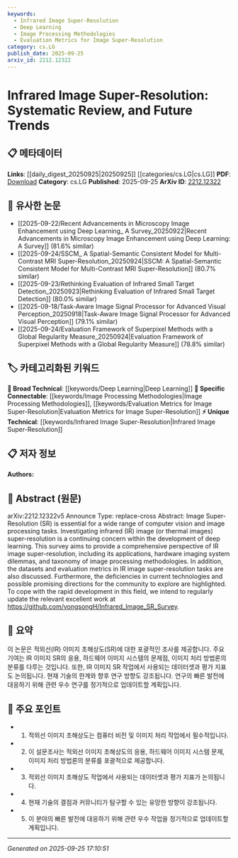 ```yaml
---
keywords:
  - Infrared Image Super-Resolution
  - Deep Learning
  - Image Processing Methodologies
  - Evaluation Metrics for Image Super-Resolution
category: cs.LG
publish_date: 2025-09-25
arxiv_id: 2212.12322
---
```


<!-- KEYWORD_LINKING_METADATA:
{
  "processed_timestamp": "2025-09-25T17:10:51.485918",
  "vocabulary_version": "1.0",
  "selected_keywords": [
    "Infrared Image Super-Resolution",
    "Deep Learning",
    "Image Processing Methodologies",
    "Evaluation Metrics for Image Super-Resolution"
  ],
  "rejected_keywords": [],
  "similarity_scores": {
    "Infrared Image Super-Resolution": 0.78,
    "Deep Learning": 0.85,
    "Image Processing Methodologies": 0.72,
    "Evaluation Metrics for Image Super-Resolution": 0.7
  },
  "extraction_method": "AI_prompt_based",
  "budget_applied": true,
  "candidates_json": {
    "candidates": [
      {
        "surface": "Infrared Image Super-Resolution",
        "canonical": "Infrared Image Super-Resolution",
        "aliases": [
          "IR Image Super-Resolution",
          "Thermal Image Super-Resolution"
        ],
        "category": "unique_technical",
        "rationale": "This is a specialized area within image processing that connects to specific datasets and evaluation metrics.",
        "novelty_score": 0.75,
        "connectivity_score": 0.65,
        "specificity_score": 0.85,
        "link_intent_score": 0.78
      },
      {
        "surface": "Deep Learning",
        "canonical": "Deep Learning",
        "aliases": [],
        "category": "broad_technical",
        "rationale": "Deep learning is a foundational technology for image super-resolution tasks, providing a strong link to related methodologies.",
        "novelty_score": 0.4,
        "connectivity_score": 0.9,
        "specificity_score": 0.6,
        "link_intent_score": 0.85
      },
      {
        "surface": "Image Processing Methodologies",
        "canonical": "Image Processing Methodologies",
        "aliases": [
          "Image Processing Techniques"
        ],
        "category": "specific_connectable",
        "rationale": "This connects various approaches and algorithms used in enhancing image resolution, relevant to the paper's focus.",
        "novelty_score": 0.55,
        "connectivity_score": 0.75,
        "specificity_score": 0.7,
        "link_intent_score": 0.72
      },
      {
        "surface": "Evaluation Metrics",
        "canonical": "Evaluation Metrics for Image Super-Resolution",
        "aliases": [
          "Performance Metrics"
        ],
        "category": "specific_connectable",
        "rationale": "Evaluation metrics are crucial for assessing the effectiveness of super-resolution techniques, linking to datasets and results.",
        "novelty_score": 0.5,
        "connectivity_score": 0.78,
        "specificity_score": 0.65,
        "link_intent_score": 0.7
      }
    ],
    "ban_list_suggestions": [
      "methodologies",
      "tasks"
    ]
  },
  "decisions": [
    {
      "candidate_surface": "Infrared Image Super-Resolution",
      "resolved_canonical": "Infrared Image Super-Resolution",
      "decision": "linked",
      "scores": {
        "novelty": 0.75,
        "connectivity": 0.65,
        "specificity": 0.85,
        "link_intent": 0.78
      }
    },
    {
      "candidate_surface": "Deep Learning",
      "resolved_canonical": "Deep Learning",
      "decision": "linked",
      "scores": {
        "novelty": 0.4,
        "connectivity": 0.9,
        "specificity": 0.6,
        "link_intent": 0.85
      }
    },
    {
      "candidate_surface": "Image Processing Methodologies",
      "resolved_canonical": "Image Processing Methodologies",
      "decision": "linked",
      "scores": {
        "novelty": 0.55,
        "connectivity": 0.75,
        "specificity": 0.7,
        "link_intent": 0.72
      }
    },
    {
      "candidate_surface": "Evaluation Metrics",
      "resolved_canonical": "Evaluation Metrics for Image Super-Resolution",
      "decision": "linked",
      "scores": {
        "novelty": 0.5,
        "connectivity": 0.78,
        "specificity": 0.65,
        "link_intent": 0.7
      }
    }
  ]
}
-->

# Infrared Image Super-Resolution: Systematic Review, and Future Trends

## 📋 메타데이터

**Links**: [[daily_digest_20250925|20250925]] [[categories/cs.LG|cs.LG]]
**PDF**: [Download](https://arxiv.org/pdf/2212.12322.pdf)
**Category**: cs.LG
**Published**: 2025-09-25
**ArXiv ID**: [2212.12322](https://arxiv.org/abs/2212.12322)

## 🔗 유사한 논문
- [[2025-09-22/Recent Advancements in Microscopy Image Enhancement using Deep Learning_ A Survey_20250922|Recent Advancements in Microscopy Image Enhancement using Deep Learning: A Survey]] (81.6% similar)
- [[2025-09-24/SSCM_ A Spatial-Semantic Consistent Model for Multi-Contrast MRI Super-Resolution_20250924|SSCM: A Spatial-Semantic Consistent Model for Multi-Contrast MRI Super-Resolution]] (80.7% similar)
- [[2025-09-23/Rethinking Evaluation of Infrared Small Target Detection_20250923|Rethinking Evaluation of Infrared Small Target Detection]] (80.0% similar)
- [[2025-09-18/Task-Aware Image Signal Processor for Advanced Visual Perception_20250918|Task-Aware Image Signal Processor for Advanced Visual Perception]] (79.1% similar)
- [[2025-09-24/Evaluation Framework of Superpixel Methods with a Global Regularity Measure_20250924|Evaluation Framework of Superpixel Methods with a Global Regularity Measure]] (78.8% similar)

## 🏷️ 카테고리화된 키워드
**🧠 Broad Technical**: [[keywords/Deep Learning|Deep Learning]]
**🔗 Specific Connectable**: [[keywords/Image Processing Methodologies|Image Processing Methodologies]], [[keywords/Evaluation Metrics for Image Super-Resolution|Evaluation Metrics for Image Super-Resolution]]
**⚡ Unique Technical**: [[keywords/Infrared Image Super-Resolution|Infrared Image Super-Resolution]]

## 📋 저자 정보

**Authors:** 

## 📄 Abstract (원문)

arXiv:2212.12322v5 Announce Type: replace-cross 
Abstract: Image Super-Resolution (SR) is essential for a wide range of computer vision and image processing tasks. Investigating infrared (IR) image (or thermal images) super-resolution is a continuing concern within the development of deep learning. This survey aims to provide a comprehensive perspective of IR image super-resolution, including its applications, hardware imaging system dilemmas, and taxonomy of image processing methodologies. In addition, the datasets and evaluation metrics in IR image super-resolution tasks are also discussed. Furthermore, the deficiencies in current technologies and possible promising directions for the community to explore are highlighted. To cope with the rapid development in this field, we intend to regularly update the relevant excellent work at https://github.com/yongsongH/Infrared_Image_SR_Survey.

## 📝 요약

이 논문은 적외선(IR) 이미지 초해상도(SR)에 대한 포괄적인 조사를 제공합니다. 주요 기여는 IR 이미지 SR의 응용, 하드웨어 이미지 시스템의 문제점, 이미지 처리 방법론의 분류를 다루는 것입니다. 또한, IR 이미지 SR 작업에서 사용되는 데이터셋과 평가 지표도 논의됩니다. 현재 기술의 한계와 향후 연구 방향도 강조됩니다. 연구의 빠른 발전에 대응하기 위해 관련 우수 연구를 정기적으로 업데이트할 계획입니다.

## 🎯 주요 포인트

- 1. 적외선 이미지 초해상도는 컴퓨터 비전 및 이미지 처리 작업에서 필수적입니다.
- 2. 이 설문조사는 적외선 이미지 초해상도의 응용, 하드웨어 이미지 시스템 문제, 이미지 처리 방법론의 분류를 포괄적으로 제공합니다.
- 3. 적외선 이미지 초해상도 작업에서 사용되는 데이터셋과 평가 지표가 논의됩니다.
- 4. 현재 기술의 결점과 커뮤니티가 탐구할 수 있는 유망한 방향이 강조됩니다.
- 5. 이 분야의 빠른 발전에 대응하기 위해 관련 우수 작업을 정기적으로 업데이트할 계획입니다.


---

*Generated on 2025-09-25 17:10:51*